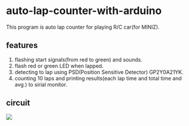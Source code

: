 # auto-lap-counter-with-arduino

This program is auto lap counter for playing R/C car(for MINIZ).

## features

1. flashing start signals(from red to green) and sounds.
2. flash red or green LED when lapped.
3. detecting to lap using PSD(Position Sensitive Detector) GP2Y0A21YK.
4. counting 10 laps and printing results(each lap time and total time and avg.) to sirial monitor.


## circuit

<a href="http://fritzing.org/"><img  src="https://user-images.githubusercontent.com/150661/47190857-b91fa900-d37e-11e8-943a-fbb3394ea2c6.png"></a>
